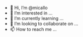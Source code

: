 - 👋 Hi, I’m @micallo
- 👀 I’m interested in ...
- 🌱 I’m currently learning ...
- 💞️ I’m looking to collaborate on ...
- 📫 How to reach me ...

<!---
micallo/micallo is a ✨ special ✨ repository because its `README.md` (this file) appears on your GitHub profile.
You can click the Preview link to take a look at your changes.
--->
